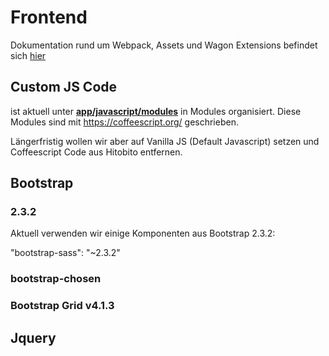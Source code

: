 # Frontend

Dokumentation rund um Webpack, Assets und Wagon Extensions befindet sich [hier](09_frontend/01_webpacker.md)

## Custom JS Code

ist aktuell unter **[app/javascript/modules](https://github.com/hitobito/hitobito/tree/master/app/javascript/javascripts/modules)** in Modules organisiert. Diese Modules sind mit https://coffeescript.org/ geschrieben.

Längerfristig wollen wir aber auf Vanilla JS (Default Javascript) setzen und Coffeescript Code aus Hitobito entfernen.

## Bootstrap

### 2.3.2

Aktuell verwenden wir einige Komponenten aus Bootstrap 2.3.2:





"bootstrap-sass": "~2.3.2"


### bootstrap-chosen



### Bootstrap Grid v4.1.3




## Jquery

